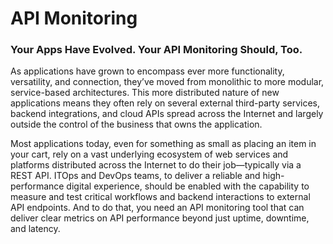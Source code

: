 # API Monitoring

### Your Apps Have Evolved. Your API Monitoring Should, Too.

As applications have grown to encompass ever more functionality, versatility, and connection, they’ve moved from monolithic to more modular, service-based architectures. This more distributed nature of new applications means they often rely on several external third-party services, backend integrations, and cloud APIs spread across the Internet and largely outside the control of the business that owns the application.

Most applications today, even for something as small as placing an item in your cart, rely on a vast underlying ecosystem of web services and platforms distributed across the Internet to do their job—typically via a REST API. ITOps and DevOps teams, to deliver a reliable and high-performance digital experience, should be enabled with the capability to measure and test critical workflows and backend interactions to external API endpoints. And to do that, you need an API monitoring tool that can deliver clear metrics on API performance beyond just uptime, downtime, and latency.
